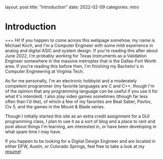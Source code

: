 layout: post
title: "Introduction"
date: 2022-02-09 
categories: intro

# Introduction
===
Hi! If you happen to come across this webpage somehow, my name is Michael Koch, and I'm a Computer Engineer with some mild experience in analog and digital ASIC and system design. If you're reading this after about June 2022, I'm probably working for Texas Instruments as a Validation Engineer somewhere in the massive metroplex that is the Dallas-Fort Worth area. If you're reading this before then, I'm finishing my Bachelor's in Computer Engineering at Virginia Tech.

As for me personally, I'm an electronic hobbyist and a moderately competent programmer (my favorite languages are C and C++, though I'm of the opinion that any programming language can be useful if you use it for what it's intended). I also play video games sometimes (though far less often than I'd like), of which a few of my favorites are Beat Saber, Pavlov, Civ 5, and the games in the Mount & Blade series. 

Though I initially started this site as an extra credit assignment for a GUI programming class, I plan to use it as a sort of blog and a place to rant and post about things I'm learning, am interested in, or have been developing in what spare time I may have. 

If you happen to be looking for a Digital Design Engineer and are located in either DFW, Austin, or Colorado Springs, feel free to take a look at my [resume](https:://kochm-vt.github.io/resume.html)! 


